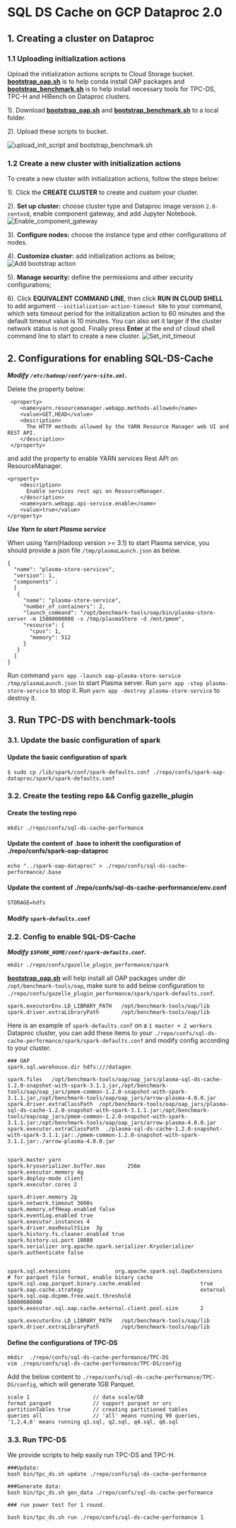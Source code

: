 # SQL DS Cache on GCP Dataproc 2.0

## 1. Creating a cluster on Dataproc

### 1.1 Uploading initialization actions

Upload the initialization actions scripts to Cloud Storage bucket. 
**[bootstrap_oap.sh](../bootstrap_oap.sh)** is to help conda install OAP packages and
**[bootstrap_benchmark.sh](./bootstrap_benchmark.sh)** is to help install necessary tools for TPC-DS, TPC-H and HIBench on Dataproc clusters.
    
1). Download **[bootstrap_oap.sh](../bootstrap_oap.sh)** and **[bootstrap_benchmark.sh](./bootstrap_benchmark.sh)** to a local folder.

2). Upload these scripts to bucket.

![upload_init_script and bootstrap_benchmark.sh](../imgs/upload_scripts_to_bucket.png)


### 1.2 Create a new cluster with initialization actions

To create a new cluster with initialization actions, follow the steps below:

1). Click the  **CREATE CLUSTER** to create and custom your cluster.

2). **Set up cluster:** choose cluster type and Dataproc image version `2.0-centos8`, enable component gateway, and add Jupyter Notebook.
![Enable_component_gateway](../imgs/component_gateway.png)

3). **Configure nodes:** choose the instance type and other configurations of nodes.

4). **Customize cluster:** add initialization actions as below;
![Add bootstrap action](../imgs/add_scripts.png)

5). **Manage security:** define the permissions and other security configurations;

6). Click **EQUIVALENT COMMAND LINE**, then click **RUN IN CLOUD SHELL** to add argument ` --initialization-action-timeout 60m ` to your command,
which sets timeout period for the initialization action to 60 minutes and the default timeout value is 10 minutes. You can also set it larger if the cluster network status is not good.
Finally press **Enter** at the end of cloud shell command line to start to create a new cluster.
![Set_init_timeout](../imgs/set_init_timeout.png) 

## 2. Configurations for enabling SQL-DS-Cache

***Modify `/etc/hadoop/conf/yarn-site.xml`.***

Delete the property below:

```
 <property>
    <name>yarn.resourcemanager.webapp.methods-allowed</name>
    <value>GET,HEAD</value>
    <description>
      The HTTP methods allowed by the YARN Resource Manager web UI and REST API.
    </description>
 </property>
```
and add the property to enable YARN services Rest API on ResourceManager.

```
<property>
    <description>
      Enable services rest api on ResourceManager.
    </description>
    <name>yarn.webapp.api-service.enable</name>
    <value>true</value>
</property>
```

***Use Yarn to start Plasma service***

When using Yarn(Hadoop version >= 3.1) to start Plasma service, you should provide a json file `/tmp/plasmaLaunch.json` as below.

```
{
  "name": "plasma-store-services",
  "version": 1,
  "components" :
  [
   {
     "name": "plasma-store-service",
     "number_of_containers": 2,
     "launch_command": "/opt/benchmark-tools/oap/bin/plasma-store-server -m 15000000000 -s /tmp/plasmaStore -d /mnt/pmem",
     "resource": {
       "cpus": 1,
       "memory": 512
     }
   }
  ]
}

```
Run command `yarn app -launch oap-plasma-store-service /tmp/plasmaLaunch.json` to start Plasma server.
Run `yarn app -stop plasma-store-service` to stop it.
Run `yarn app -destroy plasma-store-service` to destroy it.


## 3. Run TPC-DS with benchmark-tools

### 3.1. Update the basic configuration of spark

#### Update the basic configuration of spark
```
$ sudo cp /lib/spark/conf/spark-defaults.conf ./repo/confs/spark-oap-dataproc/spark/spark-defaults.conf
```

### 3.2. Create the testing repo && Config gazelle_plugin

#### Create the testing repo
```
mkdir ./repo/confs/sql-ds-cache-performance
```
#### Update the content of .base to inherit the configuration of ./repo/confs/spark-oap-dataproc
```
echo "../spark-oap-dataproc" > ./repo/confs/sql-ds-cache-performance/.base
```
#### Update the content of ./repo/confs/sql-ds-cache-performance/env.conf
```
STORAGE=hdfs
```
#### Modify `spark-defaults.conf`

### 2.2. Config to enable SQL-DS-Cache

***Modify `$SPARK_HOME/conf/spark-defaults.conf`.***

```
mkdir ./repo/confs/gazelle_plugin_performance/spark
```

**[bootstrap_oap.sh](../bootstrap_oap.sh)** will help install all OAP packages under dir `/opt/benchmark-tools/oap`,
make sure to add below configuration to `./repo/confs/gazelle_plugin_performance/spark/spark-defaults.conf`.

```
spark.executorEnv.LD_LIBRARY_PATH   /opt/benchmark-tools/oap/lib
spark.driver.extraLibraryPath       /opt/benchmark-tools/oap/lib
```

Here is an example of `spark-defaults.conf` on a `1 master + 2 workers` Dataproc cluster, 
you can add these items to your `./repo/confs/sql-ds-cache-performance/spark/spark-defaults.conf` and modify config according to your cluster.

```
### OAP
spark.sql.warehouse.dir hdfs:///datagen

spark.files   /opt/benchmark-tools/oap/oap_jars/plasma-sql-ds-cache-1.2.0-snapshot-with-spark-3.1.1.jar,/opt/benchmark-tools/oap/oap_jars/pmem-common-1.2.0-snapshot-with-spark-3.1.1.jar,/opt/benchmark-tools/oap/oap_jars/arrow-plasma-4.0.0.jar
spark.driver.extraClassPath  /opt/benchmark-tools/oap/oap_jars/plasma-sql-ds-cache-1.2.0-snapshot-with-spark-3.1.1.jar:/opt/benchmark-tools/oap/oap_jars/pmem-common-1.2.0-snapshot-with-spark-3.1.1.jar:/opt/benchmark-tools/oap/oap_jars/arrow-plasma-4.0.0.jar
spark.executor.extraClassPath  ./plasma-sql-ds-cache-1.2.0-snapshot-with-spark-3.1.1.jar:./pmem-common-1.2.0-snapshot-with-spark-3.1.1.jar:./arrow-plasma-4.0.0.jar


spark.master yarn
spark.kryoserializer.buffer.max       256m
spark.executor.memory 4g
spark.deploy-mode client
spark.executor.cores 2

spark.driver.memory 2g
spark.network.timeout 3600s
spark.memory.offHeap.enabled false
spark.eventLog.enabled true
spark.executor.instances 4
spark.driver.maxResultSize  3g
spark.history.fs.cleaner.enabled true
spark.history.ui.port 18080
spark.serializer org.apache.spark.serializer.KryoSerializer
spark.authenticate false


spark.sql.extensions              org.apache.spark.sql.OapExtensions
# for parquet file format, enable binary cache
spark.sql.oap.parquet.binary.cache.enabled                   true
spark.oap.cache.strategy                                     external
spark.sql.oap.dcpmm.free.wait.threshold                      50000000000
spark.executor.sql.oap.cache.external.client.pool.size       2

spark.executorEnv.LD_LIBRARY_PATH   /opt/benchmark-tools/oap/lib
spark.driver.extraLibraryPath       /opt/benchmark-tools/oap/lib
```


#### Define the configurations of TPC-DS

```
mkdir  ./repo/confs/sql-ds-cache-performance/TPC-DS
vim ./repo/confs/sql-ds-cache-performance/TPC-DS/config
```

Add the below content to `./repo/confs/sql-ds-cache-performance/TPC-DS/config`, which will generate 1GB Parquet.

```
scale 1                    // data scale/GB
format parquet             // support parquet or orc
partitionTables true       // creating partitioned tables
queries all                // 'all' means running 99 queries, '1,2,4,6' means running q1.sql, q2.sql, q4.sql, q6.sql
```


### 3.3. Run TPC-DS

We provide scripts to help easily run TPC-DS and TPC-H.

```
###Update: 
bash bin/tpc_ds.sh update ./repo/confs/sql-ds-cache-performance

###Generate data: 
bash bin/tpc_ds.sh gen_data ./repo/confs/sql-ds-cache-performance

### run power test for 1 round.

bash bin/tpc_ds.sh run ./repo/confs/sql-ds-cache-performance 1
```
